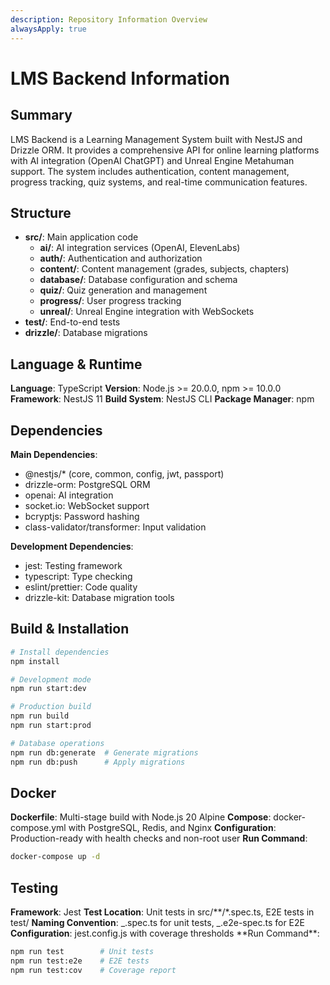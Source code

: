 ```yaml
---
description: Repository Information Overview
alwaysApply: true
---
```


# LMS Backend Information

## Summary

LMS Backend is a Learning Management System built with NestJS and Drizzle ORM. It provides a comprehensive API for online learning platforms with AI integration (OpenAI ChatGPT) and Unreal Engine Metahuman support. The system includes authentication, content management, progress tracking, quiz systems, and real-time communication features.

## Structure

- **src/**: Main application code
  - **ai/**: AI integration services (OpenAI, ElevenLabs)
  - **auth/**: Authentication and authorization
  - **content/**: Content management (grades, subjects, chapters)
  - **database/**: Database configuration and schema
  - **quiz/**: Quiz generation and management
  - **progress/**: User progress tracking
  - **unreal/**: Unreal Engine integration with WebSockets
- **test/**: End-to-end tests
- **drizzle/**: Database migrations

## Language & Runtime

**Language**: TypeScript
**Version**: Node.js >= 20.0.0, npm >= 10.0.0
**Framework**: NestJS 11
**Build System**: NestJS CLI
**Package Manager**: npm

## Dependencies

**Main Dependencies**:

- @nestjs/\* (core, common, config, jwt, passport)
- drizzle-orm: PostgreSQL ORM
- openai: AI integration
- socket.io: WebSocket support
- bcryptjs: Password hashing
- class-validator/transformer: Input validation

**Development Dependencies**:

- jest: Testing framework
- typescript: Type checking
- eslint/prettier: Code quality
- drizzle-kit: Database migration tools

## Build & Installation

```bash
# Install dependencies
npm install

# Development mode
npm run start:dev

# Production build
npm run build
npm run start:prod

# Database operations
npm run db:generate  # Generate migrations
npm run db:push      # Apply migrations
```

## Docker

**Dockerfile**: Multi-stage build with Node.js 20 Alpine
**Compose**: docker-compose.yml with PostgreSQL, Redis, and Nginx
**Configuration**: Production-ready with health checks and non-root user
**Run Command**:

```bash
docker-compose up -d
```

## Testing

**Framework**: Jest
**Test Location**: Unit tests in src/**/\*.spec.ts, E2E tests in test/
**Naming Convention**: _.spec.ts for unit tests, _.e2e-spec.ts for E2E
**Configuration**: jest.config.js with coverage thresholds
**Run Command\*\*:

```bash
npm run test        # Unit tests
npm run test:e2e    # E2E tests
npm run test:cov    # Coverage report
```
